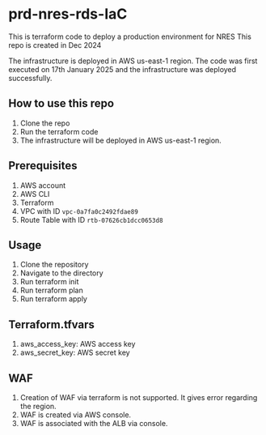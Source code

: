 # prd-nres-rds-IaC
This is terraform code to deploy a production environment for NRES
This repo is created in Dec 2024

The infrastructure is deployed in AWS us-east-1 region.
The code was first executed on 17th January 2025 and the infrastructure was deployed successfully.

## How to use this repo

1. Clone the repo
2. Run the terraform code
3. The infrastructure will be deployed in AWS us-east-1 region.

## Prerequisites

1. AWS account
2. AWS CLI
3. Terraform
4. VPC with ID `vpc-0a7fa0c2492fdae89`
5. Route Table with ID `rtb-07626cb1dcc0653d8`

## Usage

1. Clone the repository
2. Navigate to the directory
3. Run terraform init
4. Run terraform plan
5. Run terraform apply

## Terraform.tfvars
1. aws_access_key: AWS access key
2. aws_secret_key: AWS secret key

## WAF
1. Creation of WAF via terraform is not supported. It gives error regarding the region.
2. WAF is created via AWS console.
3. WAF is associated with the ALB via console.
